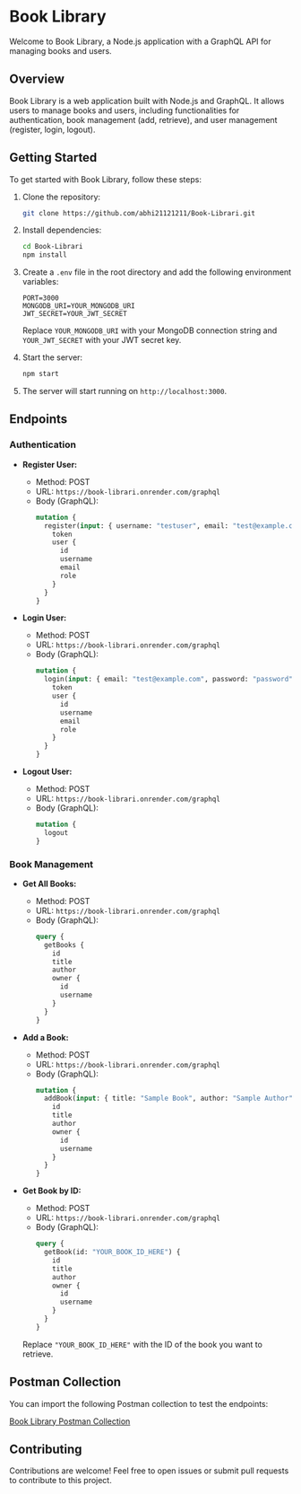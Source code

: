 

# Book Library

Welcome to Book Library, a Node.js application with a GraphQL API for managing books and users.

## Overview

Book Library is a web application built with Node.js and GraphQL. It allows users to manage books and users, including functionalities for authentication, book management (add, retrieve), and user management (register, login, logout).

## Getting Started

To get started with Book Library, follow these steps:

1. Clone the repository:

   ```bash
   git clone https://github.com/abhi21121211/Book-Librari.git
   ```

2. Install dependencies:

   ```bash
   cd Book-Librari
   npm install
   ```

3. Create a `.env` file in the root directory and add the following environment variables:

   ```
   PORT=3000
   MONGODB_URI=YOUR_MONGODB_URI
   JWT_SECRET=YOUR_JWT_SECRET
   ```

   Replace `YOUR_MONGODB_URI` with your MongoDB connection string and `YOUR_JWT_SECRET` with your JWT secret key.

4. Start the server:

   ```bash
   npm start
   ```

5. The server will start running on `http://localhost:3000`.

## Endpoints

### Authentication

- **Register User:**
  - Method: POST
  - URL: `https://book-librari.onrender.com/graphql`
  - Body (GraphQL):
    ```graphql
    mutation {
      register(input: { username: "testuser", email: "test@example.com", password: "password",role:"user" }) {
        token
        user {
          id
          username
          email
          role
        }
      }
    }
    ```

- **Login User:**
  - Method: POST
  - URL: `https://book-librari.onrender.com/graphql`
  - Body (GraphQL):
    ```graphql
    mutation {
      login(input: { email: "test@example.com", password: "password" }) {
        token
        user {
          id
          username
          email
          role
        }
      }
    }
    ```

- **Logout User:**
  - Method: POST
  - URL: `https://book-librari.onrender.com/graphql`
  - Body (GraphQL):
    ```graphql
    mutation {
      logout
    }
    ```

### Book Management

- **Get All Books:**
  - Method: POST
  - URL: `https://book-librari.onrender.com/graphql`
  - Body (GraphQL):
    ```graphql
    query {
      getBooks {
        id
        title
        author
        owner {
          id
          username
        }
      }
    }
    ```

- **Add a Book:**
  - Method: POST
  - URL: `https://book-librari.onrender.com/graphql`
  - Body (GraphQL):
    ```graphql
    mutation {
      addBook(input: { title: "Sample Book", author: "Sample Author" }) {
        id
        title
        author
        owner {
          id
          username
        }
      }
    }
    ```

- **Get Book by ID:**
  - Method: POST
  - URL: `https://book-librari.onrender.com/graphql`
  - Body (GraphQL):
    ```graphql
    query {
      getBook(id: "YOUR_BOOK_ID_HERE") {
        id
        title
        author
        owner {
          id
          username
        }
      }
    }
    ```

   Replace `"YOUR_BOOK_ID_HERE"` with the ID of the book you want to retrieve.

## Postman Collection

You can import the following Postman collection to test the endpoints:

[Book Library Postman Collection](https://app.getpostman.com/join-team?invite_code=29fc8eafca2495b338e6e8d9126ed757&target_code=b9a93c704410c29e5fe8ad83d4706336)

## Contributing

Contributions are welcome! Feel free to open issues or submit pull requests to contribute to this project.

